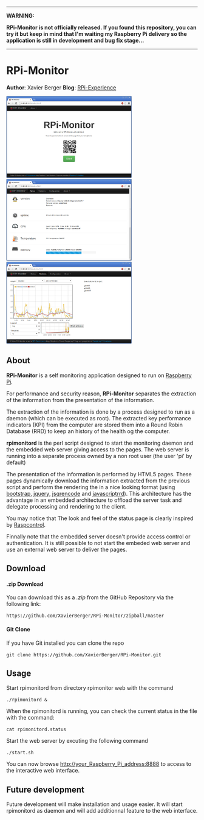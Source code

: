 ***
**WARNING:**

**RPi-Monitor is not officially released. If you found this repository, you can try it but keep in mind that
I'm waiting my Raspberry Pi delivery so the application is still in development and bug fix stage...**
***

# RPi-Monitor

**Author**: Xavier Berger
**Blog**: [RPi-Experience](http://rpi-experiences.blogspot.fr/)

![screenshot](index.png)
![screenshot](status.png)
![screenshot](statistics.png)

## About

**RPi-Monitor** is a self monitoring application designed to run on [Raspberry Pi](http://raspberrypi.org).

For performance and security reason, **RPi-Monitor** separates the extraction of the information from the
presentation of the information.

The extraction of the information is done by a process designed to run as a daemon (which can be executed as root).
The extracted key performance indicators (KPI) from the computer are stored them into a Round Robin Database (RRD)
to keep an history of the health og the computer.

**rpimonitord** is the perl script designed to start the monitoring daemon and the embedded web server giving
access to the pages. The web server is running into a separate process owned by a non root user (the user 'pi' by default)

The presentation of the information is performed by HTML5 pages. These pages dynamically download the
information extracted from the previous script and perform the rendering the in a nice looking format
(using [bootstrap](http://twitter.github.io/bootstrap/), [jquery](http://jquery.com/),
[jsqrencode](https://code.google.com/p/jsqrencode/) and [javascriptrrd](http://javascriptrrd.sourceforge.net/)).
This architecture has the advantage in an embedded architecture to offload the server task and delegate
processing and rendering to the client.

You may notice that The look and feel of the status page is clearly inspired by
[Raspcontrol](https://github.com/Bioshox/Raspcontrol).

Finnally note that the embedded server doesn't provide access control or authentication. It is still possible
to not start the embeded web server and use an external web server to deliver the pages.

## Download

#### .zip Download

You can download this as a _.zip_ from the GitHub Repository via the following link:

    https://github.com/XavierBerger/RPi-Monitor/zipball/master

#### Git Clone

If you have Git installed you can clone the repo

    git clone https://github.com/XavierBerger/RPi-Monitor.git

## Usage

Start rpimonitord from directory rpimonitor web with the command

    ./rpimonitord &

When the rpimonitord is running, you can check the current status in the file with the command:

    cat rpimonitord.status

Start the web server by excuting the following command

    ./start.sh

You can now browse <http://your_Raspberry_Pi_address:8888> to access to the interactive web interface.

## Future development

Future development will make installation and usage easier. It will start rpimonitord as daemon
and will add additionnal feature to the web interface.
